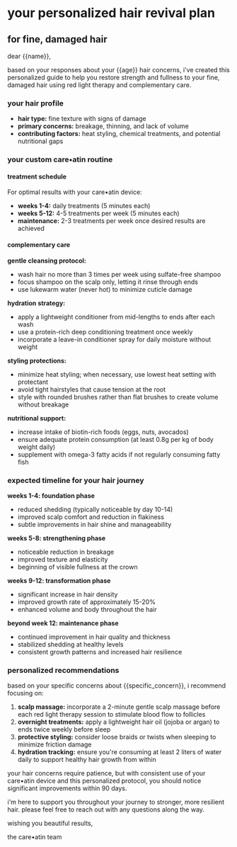 # your personalized hair revival plan
## for fine, damaged hair

dear {{name}},

based on your responses about your {{age}} hair concerns, i've created this personalized guide to help you restore strength and fullness to your fine, damaged hair using red light therapy and complementary care.

### your hair profile
- **hair type:** fine texture with signs of damage
- **primary concerns:** breakage, thinning, and lack of volume
- **contributing factors:** heat styling, chemical treatments, and potential nutritional gaps

### your custom care•atin routine

#### treatment schedule
For optimal results with your care•atin device:
- **weeks 1-4:** daily treatments (5 minutes each)
- **weeks 5-12:** 4-5 treatments per week (5 minutes each)
- **maintenance:** 2-3 treatments per week once desired results are achieved

#### complementary care

**gentle cleansing protocol:**
- wash hair no more than 3 times per week using sulfate-free shampoo
- focus shampoo on the scalp only, letting it rinse through ends
- use lukewarm water (never hot) to minimize cuticle damage

**hydration strategy:**
- apply a lightweight conditioner from mid-lengths to ends after each wash
- use a protein-rich deep conditioning treatment once weekly
- incorporate a leave-in conditioner spray for daily moisture without weight

**styling protections:**
- minimize heat styling; when necessary, use lowest heat setting with protectant
- avoid tight hairstyles that cause tension at the root
- style with rounded brushes rather than flat brushes to create volume without breakage

**nutritional support:**
- increase intake of biotin-rich foods (eggs, nuts, avocados)
- ensure adequate protein consumption (at least 0.8g per kg of body weight daily)
- supplement with omega-3 fatty acids if not regularly consuming fatty fish

### expected timeline for your hair journey

**weeks 1-4: foundation phase**
- reduced shedding (typically noticeable by day 10-14)
- improved scalp comfort and reduction in flakiness
- subtle improvements in hair shine and manageability

**weeks 5-8: strengthening phase**
- noticeable reduction in breakage
- improved texture and elasticity
- beginning of visible fullness at the crown

**weeks 9-12: transformation phase**
- significant increase in hair density
- improved growth rate of approximately 15-20%
- enhanced volume and body throughout the hair

**beyond week 12: maintenance phase**
- continued improvement in hair quality and thickness
- stabilized shedding at healthy levels
- consistent growth patterns and increased hair resilience

### personalized recommendations

based on your specific concerns about {{specific_concern}}, i recommend focusing on:

1. **scalp massage:** incorporate a 2-minute gentle scalp massage before each red light therapy session to stimulate blood flow to follicles
2. **overnight treatments:** apply a lightweight hair oil (jojoba or argan) to ends twice weekly before sleep
3. **protective styling:** consider loose braids or twists when sleeping to minimize friction damage
4. **hydration tracking:** ensure you're consuming at least 2 liters of water daily to support healthy hair growth from within

your hair concerns require patience, but with consistent use of your care•atin device and this personalized protocol, you should notice significant improvements within 90 days.

i'm here to support you throughout your journey to stronger, more resilient hair. please feel free to reach out with any questions along the way.

wishing you beautiful results,

the care•atin team 
